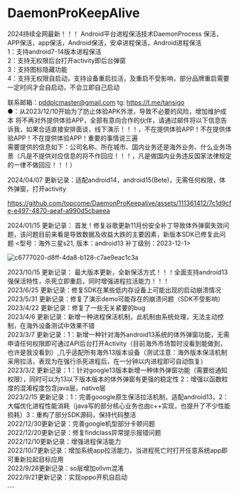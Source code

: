 # DaemonProKeepAlive   
2024持续全网最新！！！ Android平台进程保活技术DaemonProcess  保活，APP保活，app保活，Android保活，安卓进程保活，Android进程保活      
1：支持android7-14版本进程保活  
2：支持无权限后台打开activity即后台弹窗  
3：支持图标隐藏功能  
4：支持无权限自启动，支持设备重启拉活，及重启不受影响，部分品牌重启需要一定时间才会自启动，不会立即自己启动  


联系邮箱：pddplcmaster@gmail.com   tg:  https://t.me/tansigo   
●：从2023/12/10开始为了防止体验APK外泄，导致不必要的风险，增加维护成本 将不再对外提供体验APP，全部有意向合作的伙伴，请通过邮件将以下信息告诉我，如果合适直接安排面谈，线下演示！！！，不在提供体验APP！不在提供体验APP！不在提供体验APP！重要的事情说三遍  
需要提供的信息如下：公司名称、所在城市、国内业务还是海外业务、什么业务场景（凡是不提供对应信息的将不作回应！！！，凡是做国内业务违反国家法律规定的一律不做回应！！！）  


      


      

  
 2024/04/07 更新记录：适配android14，android15(Bete)，无需任何权限，体外弹窗，打开activity
  
https://github.com/topcome/DaemonProKeepalive/assets/111361412/7c1d9cfe-e497-4870-aeaf-a990d5cbaeea
  
 2024/01/15 更新记录： 首发！修复谷歌更新11月份安全补丁导致体外弹窗失效问题，该问题目前来看是导致数据及收益大跌的主要因素，新版本SDK已修复此问题 
 <型号：海外三星s21, 版本：android13  补丁级别：2023-12-1>  

![c6777020-d8ff-4da8-b128-c7ae9eac1c3a](https://github.com/topcome/DaemonProKeepalive/assets/111361412/d54c39df-fe13-4dd1-af15-8aae229104ea)


 
 2023/10/15 更新记录： 最大版本更新，全新保活方式！！！全面支持android13强保活特性，杀死立即重启，同时增强进程拉活能力！！！   
 2023/6/25 更新记录：修复SDK在某些低内存设备上可能出现的启动崩溃情况         
 2023/5/31 更新记录：修复了演示demo可能存在的崩溃问题（SDK不受影响）   
 2023/4/22 更新记录：修复了一些无关紧要的bug         
 2023/4/6 更新记录：新增一种进程保活机制，此机制由系统处理，无法主动控制，在海外设备测试中效果不错   
 2023/3/7 更新记录：1：新增一种针对海外android13系统的体外弹窗功能，无需申请任何权限即可通过API后台打开Activity（目前海外市场暂时没看到能做到，也许是我没看到）,几乎适配所有海外13版本设备（测试注意：海外版本保活机制采用拉活，表现为在强行杀死进程后，在一分钟以内进程即可自动恢复）   
 2023/3/2 更新记录：1：针对google13版本新增一种体外弹窗功能（需要给通知权限），同时可以为13以下版本版本的体外弹窗有更强的稳定性 2：增强以函数粒度的混淆程度包含java层，native层   
 2023/2/15 更新记录：1：完善gooogle原生保活拉活机制，适配android13，2：大幅优化进程性能消耗（java写的部分核心业务也由c++实现，也提升了不少性能损耗）3：重构了部分SDK源码，保持代码整洁    
 2022/12/30更新记录：完善google机型部分卡顿问题  
 2022/12/20更新记录：修复findclass异常提示报错问题  
 2022/12/10更新记录：增强进程保活能力  
 2022/10/7更新记录：增加系统app拉活能力，当进程死亡时打开任意系统app即可重新拉起目标应用    
 2022/9/28更新记录：so层增加ollvm混淆   
 2022/9/21更新记录：实现oppo开机自启动   
 ....
